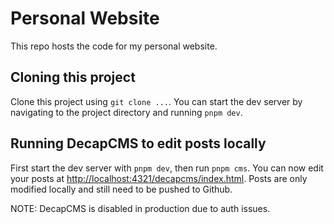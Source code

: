 # Personal Website

This repo hosts the code for my personal website.

## Cloning this project

Clone this project using `git clone ...`. You can start the dev server by navigating to the project directory and running `pnpm dev`.

## Running DecapCMS to edit posts locally

First start the dev server with `pnpm dev`, then run `pnpm cms`.
You can now edit your posts at [http://localhost:4321/decapcms/index.html](http://localhost:4321/decapcms/index.html). Posts are only modified locally and still need to be pushed to Github.

NOTE: DecapCMS is disabled in production due to auth issues.
